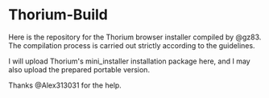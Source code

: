 # Thorium-Build
Here is the repository for the Thorium browser installer compiled by @gz83. The compilation process is carried out strictly according to the guidelines.

I will upload Thorium's mini_installer installation package here, and I may also upload the prepared portable version.

Thanks @Alex313031 for the help.
